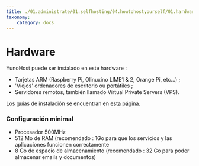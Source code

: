 ```yaml
---
title: ./01.administrate/01.selfhosting/04.howtohostyourself/01.hardware/hardware_es.md
taxonomy:
    category: docs
---
```

# Hardware

YunoHost puede ser instalado en este hardware :
- Tarjetas ARM (Raspberry Pi, Olinuxino LIME1 & 2, Orange Pi, etc...) ;
- 'Viejos' ordenadores de escritorio ou portátiles ;
- Servidores remotos, también llamado Virtual Private Servers (VPS).

Los guías de instalación se encuentran en [esta página](/install_es).

### Configuración minimal

* Procesador 500MHz
* 512 Mo de RAM (recomendado : 1Go para que los servicios y las aplicaciones funcionen correctamente
* 8 Go de espacio de almacenamiento (recomendado : 32 Go para poder almacenar emails y documentos)
